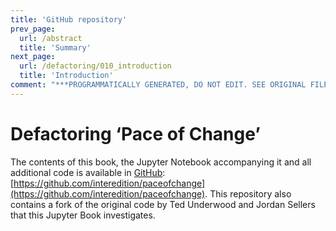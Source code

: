 ```yaml
---
title: 'GitHub repository'
prev_page:
  url: /abstract
  title: 'Summary'
next_page:
  url: /defactoring/010_introduction
  title: 'Introduction'
comment: "***PROGRAMMATICALLY GENERATED, DO NOT EDIT. SEE ORIGINAL FILES IN /content***"
---
```

# Defactoring ‘Pace of Change’

The contents of this book, the Jupyter Notebook accompanying it and all additional code is available in [GitHub](https://github.com): [https://github.com/interedition/paceofchange](https://github.com/interedition/paceofchange). This repository also contains a fork of the original code by Ted Underwood and Jordan Sellers that this Jupyter Book investigates.
